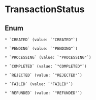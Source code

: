 
# TransactionStatus

## Enum


    * `CREATED` (value: `"CREATED"`)

    * `PENDING` (value: `"PENDING"`)

    * `PROCESSING` (value: `"PROCESSING"`)

    * `COMPLETED` (value: `"COMPLETED"`)

    * `REJECTED` (value: `"REJECTED"`)

    * `FAILED` (value: `"FAILED"`)

    * `REFUNDED` (value: `"REFUNDED"`)



